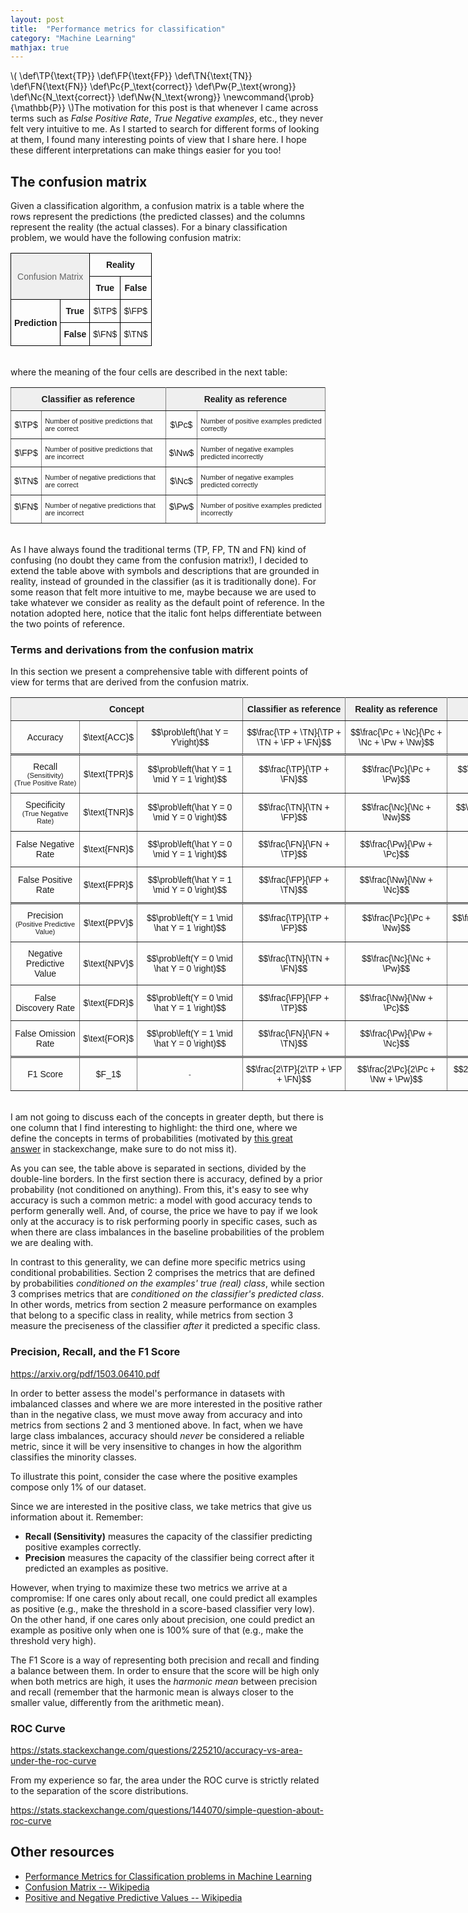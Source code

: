 ```yaml
---
layout: post
title:  "Performance metrics for classification"
category: "Machine Learning"
mathjax: true
---
```

\\(
    \def\TP{\text{TP}}
    \def\FP{\text{FP}}
    \def\TN{\text{TN}}
    \def\FN{\text{FN}}
    \def\Pc{P_\text{correct}}
    \def\Pw{P_\text{wrong}}
    \def\Nc{N_\text{correct}}
    \def\Nw{N_\text{wrong}}
    \newcommand{\prob}{\mathbb{P}}
\\)The motivation for this post is that whenever I came across terms such as *False Positive Rate*, *True Negative examples*, etc., they never felt very intuitive to me. As I started to search for different forms of looking at them, I found many interesting points of view that I share here. I hope these different interpretations can make things easier for you too!


## The confusion matrix

Given a classification algorithm, a confusion matrix is a table where the rows represent the predictions (the predicted classes) and the columns represent the reality (the actual classes). For a binary classification problem, we would have the following confusion matrix:

<style type="text/css">
.tg1  {border-collapse:collapse;border-spacing:0;
    margin-left:auto;
    margin-right:auto;}
.tg1 td{font-family:Arial, sans-serif;font-size:14px;padding:10px 5px;border-style:solid;border-width:1px;overflow:hidden;word-break:normal;border-color:black;}
.tg1 th{font-family:Arial, sans-serif;font-size:14px;font-weight:normal;padding:10px 5px;border-style:solid;border-width:1px;overflow:hidden;word-break:normal;border-color:black;}
.tg1 .tg1-r6y0{background-color:#efefef;color:#656565;border-color:#000000;text-align:center}
.tg1 .tg1-obcv{border-color:#000000;text-align:center}
.tg1 .tg1-yes0{font-weight:bold;border-color:#000000;text-align:center}
</style>
<div class="overflow-wrapper">
<table class="tg1">
  <tr>
    <th class="tg1-r6y0" colspan="2" rowspan="2">Confusion Matrix</th>
    <th class="tg1-yes0" colspan="2">Reality</th>
  </tr>
  <tr>
    <td class="tg1-yes0">True</td>
    <td class="tg1-yes0">False</td>
  </tr>
  <tr>
    <td class="tg1-yes0" rowspan="2">Prediction</td>
    <td class="tg1-yes0">True</td>
    <td class="tg1-obcv">$\TP$</td>
    <td class="tg1-obcv">$\FP$</td>
  </tr>
  <tr>
    <td class="tg1-yes0">False</td>
    <td class="tg1-obcv">$\FN$</td>
    <td class="tg1-obcv">$\TN$</td>
  </tr>
</table>
</div>

<br>where the meaning of the four cells are described in the next table:

<style type="text/css">
.tg2  {border-collapse:collapse;border-spacing:0;
    margin-left:auto;
    margin-right:auto;}
.tg2 td{font-family:Arial, sans-serif;font-size:14px;padding:10px 5px;border-style:solid;border-width:1px;overflow:hidden;word-break:normal;border-color:black;}
.tg2 th{font-family:Arial, sans-serif;font-size:14px;font-weight:normal;padding:10px 5px;border-style:solid;border-width:1px;overflow:hidden;word-break:normal;border-color:black;}
.tg2 .tg2-l711{border-color:inherit}
.tg2 .tg2-c3ow{border-color:inherit;text-align:center;vertical-align:top}
.tg2 .tg2-uys7{border-color:inherit;text-align:center}
.tg2 .tg2-us36{border-color:inherit;vertical-align:top}
.tg2 .tg2-i13m{font-weight:bold;background-color:#efefef;border-color:inherit}
</style>
<div class="overflow-wrapper">
<table class="tg2">
  <tr>
    <th class="tg2-i13m" colspan="2">Classifier as reference</th>
    <th class="tg2-i13m" colspan="2">Reality as reference</th>
  </tr>
  <tr>
    <td class="tg2-uys7">$\TP$</td>
    <td class="tg2-l711"><span style="font-size: 0.8em;">Number of positive predictions that are correct</span></td>
    <td class="tg2-uys7">$\Pc$</td>
    <td class="tg2-l711"><span style="font-size: 0.8em;">Number of positive examples predicted correctly</span></td>
  </tr>
  <tr>
    <td class="tg2-uys7">$\FP$</td>
    <td class="tg2-l711"><span style="font-size: 0.8em;">Number of positive predictions that are incorrect</span></td>
    <td class="tg2-uys7">$\Nw$</td>
    <td class="tg2-l711"><span style="font-size: 0.8em;">Number of negative examples predicted incorrectly</span></td>
  </tr>
  <tr>
    <td class="tg2-uys7">$\TN$</td>
    <td class="tg2-l711"><span style="font-size: 0.8em;">Number of negative predictions that are correct</span></td>
    <td class="tg2-uys7">$\Nc$</td>
    <td class="tg2-l711"><span style="font-size: 0.8em;">Number of negative examples predicted correctly</span></td>
  </tr>
  <tr>
    <td class="tg2-c3ow">$\FN$</td>
    <td class="tg2-us36"><span style="font-size: 0.8em;">Number of negative predictions that are incorrect</span></td>
    <td class="tg2-c3ow">$\Pw$</td>
    <td class="tg2-us36"><span style="font-size: 0.8em;">Number of positive examples predicted incorrectly</span></td>
  </tr>
</table>
</div>


<br>As I have always found the traditional terms (TP, FP, TN and FN) kind of confusing (no doubt they came from the confusion matrix!), I decided to extend the table above with symbols and descriptions that are grounded in reality, instead of grounded in the classifier (as it is traditionally done). For some reason that felt more intuitive to me, maybe because we are used to take whatever we consider as reality as the default point of reference. In the notation adopted here, notice that the italic font helps differentiate between the two points of reference.

<!-- In the following sections, we are going to use these different points of view to simplify our line of reasoning and understand the metrics (hopefully) with less mental strain. -->







### Terms and derivations from the confusion matrix

In this section we present a comprehensive table with different points of view for terms that are derived from the confusion matrix.


<style type="text/css">
.tg3 {
    border-collapse: collapse;
    border-spacing:0;
    width: 76em;

    margin-left:auto;
    margin-right:auto;
}
.tg3 td{font-family:Arial, sans-serif;font-size:14px;padding:10px 5px;border-style:solid;border-width:1px;overflow:hidden;word-break:normal;border-color:black;}
.tg3 th{font-family:Arial, sans-serif;font-size:14px;font-weight:normal;padding:10px 5px;border-style:solid;border-width:1px;overflow:hidden;word-break:normal;border-color:black;}
.tg3 .tg3-j969{font-weight:bold;background-color:#efefef;border-color:inherit}
.tg3 .tg3-hko8{border-color:inherit; text-align:center}
.tg3 .tg3-yzja{border-color:inherit;text-align:center}
.tg3 .double {border-top: 3px double;}
/* .tg3 .darker {background-color: #CCC;} */
</style>
<div class="overflow-wrapper">
<table class="tg3">
  <tr>
    <th class="tg3-j969" colspan="3">Concept</th>
    <th class="tg3-j969" colspan="1">Classifier as reference</th>
    <th class="tg3-j969" colspan="1">Reality as reference</th>
    <th class="tg3-j969" colspan="2">Observations</th>
  </tr>
  <tr>
    <td class="tg3-hko8">Accuracy</td>
    <td class="tg3-hko8">$\text{ACC}$</td>
    <td class="tg3-hko8">$$\prob\left(\hat Y = Y\right)$$</td>
    <td class="tg3-hko8">$$\frac{\TP + \TN}{\TP + \TN + \FP + \FN}$$</td>
    <td class="tg3-hko8">$$\frac{\Pc + \Nc}{\Pc + \Nc + \Pw + \Nw}$$</td>
    <td class="tg3-hko8">$$\frac{\text{correct predictions}}{\text{all examples}}$$</td>
    <td class="tg3-hko8"><span style="font-size: 0.8em">Proportion of correct predictions considering all examples</span></td>
  </tr>
  <tr class="double">
    <td class="tg3-hko8">Recall<br><span style="font-size: 0.8em">(Sensitivity)<br>(True Positive Rate)</span></td>
    <td class="tg3-hko8">$\text{TPR}$</td>
    <td class="tg3-hko8">$$\prob\left(\hat Y = 1 \mid Y = 1 \right)$$</td>
    <td class="tg3-hko8">$$\frac{\TP}{\TP + \FN}$$</td>
    <td class="tg3-hko8">$$\frac{\Pc}{\Pc + \Pw}$$</td>
    <td class="tg3-hko8">$$\frac{\text{correct positive predictions}}{\text{all positive examples}}$$</td>
    <td class="tg3-hko8"><span style="font-size: 0.8em">Proportion of correct predictions considering only positive examples</span></td>
  </tr>
  <tr>
    <td class="tg3-hko8">Specificity<br><span style="font-size: 0.8em">(True Negative Rate)</span></td>
    <td class="tg3-hko8">$\text{TNR}$</td>
    <td class="tg3-hko8">$$\prob\left(\hat Y = 0 \mid Y = 0 \right)$$</td>
    <td class="tg3-hko8">$$\frac{\TN}{\TN + \FP}$$</td>
    <td class="tg3-hko8">$$\frac{\Nc}{\Nc + \Nw}$$</td>
    <td class="tg3-hko8">$$\frac{\text{correct negative predictions}}{\text{all negative examples}}$$</td>
    <td class="tg3-hko8"><span style="font-size: 0.8em">Proportion of correct predictions considering only negative examples</span></td>
  </tr>
  <tr class="darker">
    <td class="tg3-hko8">False Negative Rate</td>
    <td class="tg3-hko8">$\text{FNR}$</td>
    <td class="tg3-hko8">$$\prob\left(\hat Y = 0 \mid Y = 1 \right)$$</td>
    <td class="tg3-hko8">$$\frac{\FN}{\FN + \TP}$$</td>
    <td class="tg3-hko8">$$\frac{\Pw}{\Pw + \Pc}$$</td>
    <td class="tg3-hko8">$= 1 - \text{TPR}$</td>
    <td class="tg3-hko8"><span style="font-size: 0.8em">Proportion of incorrect predictions considering only positive examples</span></td>
  </tr>
  <tr class="darker">
    <td class="tg3-hko8">False Positive Rate</td>
    <td class="tg3-hko8">$\text{FPR}$</td>
    <td class="tg3-hko8">$$\prob\left(\hat Y = 1 \mid Y = 0 \right)$$</td>
    <td class="tg3-hko8">$$\frac{\FP}{\FP + \TN}$$</td>
    <td class="tg3-hko8">$$\frac{\Nw}{\Nw + \Nc}$$</td>
    <td class="tg3-hko8">$= 1 - \text{TNR}$</td>
    <td class="tg3-hko8"><span style="font-size: 0.8em">Proportion of incorrect predictions considering only negative examples</span></td>
  </tr>
  <tr class="double">
    <td class="tg3-hko8">Precision<br><span style="font-size: 0.8em">(Positive Predictive Value)</span></td>
    <td class="tg3-hko8">$\text{PPV}$</td>
    <td class="tg3-hko8">$$\prob\left(Y = 1 \mid \hat Y = 1 \right)$$</td>
    <td class="tg3-hko8">$$\frac{\TP}{\TP + \FP}$$</td>
    <td class="tg3-hko8">$$\frac{\Pc}{\Pc + \Nw}$$</td>
    <td class="tg3-hko8">$$\frac{\text{number of true positives}}{\text{number of positive calls}}$$</td>
    <td class="tg3-hko8"><span style="font-size: 0.8em">Proportion of correct predictions considering only positive predictions</span></td>
  </tr>
  <tr>
    <td class="tg3-hko8">Negative Predictive Value</td>
    <td class="tg3-hko8">$\text{NPV}$</td>
    <td class="tg3-hko8">$$\prob\left(Y = 0 \mid \hat Y = 0 \right)$$</td>
    <td class="tg3-hko8">$$\frac{\TN}{\TN + \FN}$$</td>
    <td class="tg3-hko8">$$\frac{\Nc}{\Nc + \Pw}$$</td>
    <td class="tg3-hko8">$$\frac{\text{number of true negatives}}{\text{number of negative calls}}$$</td>
    <td class="tg3-hko8"><span style="font-size: 0.8em">Proportion of correct predictions considering only negative predictions</span></td>
  </tr>
  <tr>
    <td class="tg3-hko8">False Discovery Rate</td>
    <td class="tg3-hko8">$\text{FDR}$</td>
    <td class="tg3-hko8">$$\prob\left(Y = 0 \mid \hat Y = 1 \right)$$</td>
    <td class="tg3-hko8">$$\frac{\FP}{\FP + \TP}$$</td>
    <td class="tg3-hko8">$$\frac{\Nw}{\Nw + \Pc}$$</td>
    <td class="tg3-hko8">$= 1 - \text{PPV}$</td>
    <td class="tg3-hko8"><span style="font-size: 0.8em">Proportion of incorrect predictions considering only positive predictions</span></td>
  </tr>
  <tr>
    <td class="tg3-hko8">False Omission Rate</td>
    <td class="tg3-hko8">$\text{FOR}$</td>
    <td class="tg3-hko8">$$\prob\left(Y = 1 \mid \hat Y = 0 \right)$$</td>
    <td class="tg3-hko8">$$\frac{\FN}{\FN + \TN}$$</td>
    <td class="tg3-hko8">$$\frac{\Pw}{\Pw + \Nc}$$</td>
    <td class="tg3-hko8">$= 1 - \text{NPV}$</td>
    <td class="tg3-hko8"><span style="font-size: 0.8em">Proportion of incorrect predictions considering only negative predictions</span></td>
  </tr>
  <tr class="double">
    <td class="tg3-hko8">F1 Score</td>
    <td class="tg3-hko8">$F_1$</td>
    <td class="tg3-hko8"><span style="font-size: 0.8em">-</span></td>
    <td class="tg3-hko8">$$\frac{2\TP}{2\TP + \FP + \FN}$$</td>
    <td class="tg3-hko8">$$\frac{2\Pc}{2\Pc + \Nw + \Pw}$$</td>
    <td class="tg3-hko8">$$2\cdot\frac{\text{PPV}\cdot\text{TPR}}{\text{PPV} + \text{TPR}}$$</td>
    <td class="tg3-hko8"><span style="font-size: 0.8em">Harmonic mean of precision and recall</span></td>
  </tr>
</table>
</div>

<br>I am not going to discuss each of the concepts in greater depth, but there is one column that I find interesting to highlight: the third one, where we define the concepts in terms of probabilities (motivated by [this great answer](https://stats.stackexchange.com/a/7210/144362) in stackexchange, make sure to do not miss it).

As you can see, the table above is separated in sections, divided by the double-line borders. In the first section there is accuracy, defined by a prior probability (not conditioned on anything). From this, it's easy to see why accuracy is such a common metric: a model with good accuracy tends to perform generally well. And, of course, the price we have to pay if we look only at the accuracy is to risk performing poorly in specific cases, such as when there are class imbalances in the baseline probabilities of the problem we are dealing with.

In contrast to this generality, we can define more specific metrics using conditional probabilities. Section 2 comprises the metrics that are defined by probabilities *conditioned on the examples' true (real) class*, while section 3 comprises metrics that are *conditioned on the classifier's predicted class*. In other words, metrics from section 2 measure performance on examples that belong to a specific class in reality, while metrics from section 3 measure the preciseness of the classifier *after* it predicted a specific class.


### Precision, Recall, and the F1 Score

https://arxiv.org/pdf/1503.06410.pdf

In order to better assess the model's performance in datasets with imbalanced classes and where we are more interested in the positive rather than in the negative class, we must move away from accuracy and into metrics from sections 2 and 3 mentioned above. In fact, when we have large class imbalances, accuracy should *never* be considered a reliable metric, since it will be very insensitive to changes in how the algorithm classifies the minority classes.

To illustrate this point, consider the case where the positive examples compose only 1% of our dataset.

Since we are interested in the positive class, we take metrics that give us information about it. Remember:

- **Recall (Sensitivity)** measures the capacity of the classifier predicting positive examples correctly.
- **Precision** measures the capacity of the classifier being correct after it predicted an examples as positive.

However, when trying to maximize these two metrics we arrive at a compromise: If one cares only about recall, one could predict all examples as positive (e.g., make the threshold in a score-based classifier very low). On the other hand, if one cares only about precision, one could predict an example as positive only when one is 100% sure of that (e.g., make the threshold very high).


The F1 Score is a way of representing both precision and recall and finding a balance between them. In order to ensure that the score will be high only when both metrics are high, it uses the *harmonic mean* between precision and recall (remember that the harmonic mean is always closer to the smaller value, differently from the arithmetic mean).



### ROC Curve

https://stats.stackexchange.com/questions/225210/accuracy-vs-area-under-the-roc-curve

From my experience so far, the area under the ROC curve is strictly related to the separation of the score distributions.


https://stats.stackexchange.com/questions/144070/simple-question-about-roc-curve




## Other resources

- [Performance Metrics for Classification problems in Machine Learning](https://medium.com/greyatom/performance-metrics-for-classification-problems-in-machine-learning-part-i-b085d432082b)
- [Confusion Matrix -- Wikipedia](https://en.wikipedia.org/wiki/Confusion_matrix)
- [Positive and Negative Predictive Values -- Wikipedia](https://en.wikipedia.org/wiki/Positive_and_negative_predictive_values)
